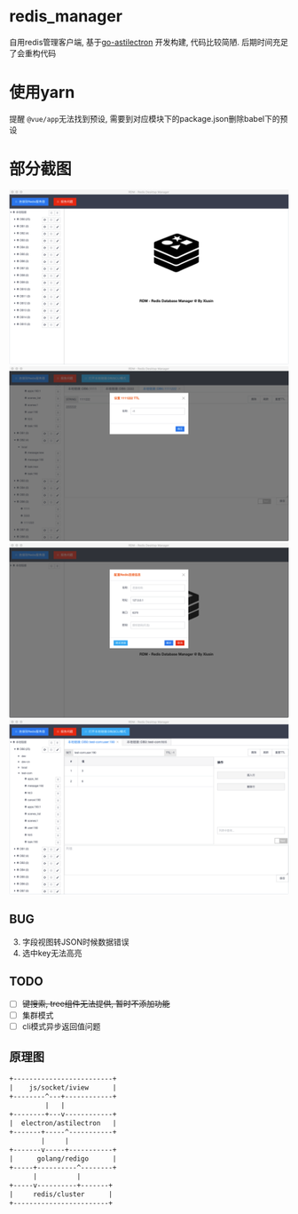 # redis_manager #
自用redis管理客户端,  基于[go-astilectron](https://github.com/asticode/go-astilectron.git) 开发构建, 代码比较简陋. 后期时间充足了会重构代码

# 使用yarn #
提醒 `@vue/app`无法找到预设, 需要到对应模块下的package.json删除babel下的预设

# 部分截图 #
![](images/image1.png)
![](images/image2.png)
![](images/image3.png)
![](images/image4.png)

## BUG ##
3. 字段视图转JSON时候数据错误
4. 选中key无法高亮

## TODO ##
- [ ] ~~键搜索, tree组件无法提供, 暂时不添加功能~~
- [ ] 集群模式
- [ ] cli模式异步返回值问题

## 原理图 ##
```
+-------------------------+
|    js/socket/iview      |
+--------^---+------------+
         |   |
+--------+---v------------+
|  electron/astilectron   |
+-------+-----^-----------+
        |     |
+-------v-----+-----------+
|      golang/redigo      |
+-----+----------^--------+
      |          |
+-----v----------+-------+
|     redis/cluster      |
+------------------------+
```
